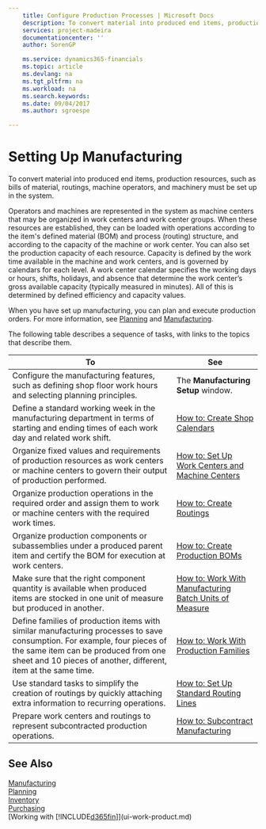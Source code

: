 ```yaml
---
    title: Configure Production Processes | Microsoft Docs
    description: To convert material into produced end items, production resources, such as bills of material, routings, machine operators, and machinery must be set up in the system.
    services: project-madeira
    documentationcenter: ''
    author: SorenGP

    ms.service: dynamics365-financials
    ms.topic: article
    ms.devlang: na
    ms.tgt_pltfrm: na
    ms.workload: na
    ms.search.keywords:
    ms.date: 09/04/2017
    ms.author: sgroespe

---
```

# Setting Up Manufacturing
To convert material into produced end items, production resources, such as bills of material, routings, machine operators, and machinery must be set up in the system.

Operators and machines are represented in the system as machine centers that may be organized in work centers and work center groups. When these resources are established, they can be loaded with operations according to the item's defined material (BOM) and process (routing) structure, and according to the capacity of the machine or work center. You can also set the production capacity of each resource. Capacity is defined by the work time available in the machine and work centers, and is governed by calendars for each level. A work center calendar specifies the working days or hours, shifts, holidays, and absence that determine the work center’s gross available capacity (typically measured in minutes). All of this is determined by defined efficiency and capacity values.  

When you have set up manufacturing, you can plan and execute production orders. For more information, see [Planning](production-planning.md) and [Manufacturing](production-manage-manufacturing.md).  

 The following table describes a sequence of tasks, with links to the topics that describe them.   

|**To**|**See**|  
|------------|-------------|  
|Configure the manufacturing features, such as defining shop floor work hours and selecting planning principles.|The **Manufacturing Setup** window.|  
|Define a standard working week in the manufacturing department in terms of starting and ending times of each work day and related work shift.|[How to: Create Shop Calendars](production-how-to-create-work-center-calendars.md)|  
|Organize fixed values and requirements of production resources as work centers or machine centers to govern their output of production performed.|[How to: Set Up Work Centers and Machine Centers](production-how-to-set-up-work-and-machine-centers.md)|
|Organize production operations in the required order and assign them to work or machine centers with the required work times.|[How to: Create Routings](production-how-to-create-routings.md)|
|Organize production components or subassemblies under a produced parent item and certify the BOM for execution at work centers.|[How to: Create Production BOMs](production-how-to-create-production-boms.md)|
|Make sure that the right component quantity is available when produced items are stocked in one unit of measure but produced in another.|[How to: Work With Manufacturing Batch Units of Measure](production-how-to-use-the-manufacturing-batch-unit-of-measure.md)|  
|Define families of production items with similar manufacturing processes to save consumption. For example, four pieces of the same item can be produced from one sheet and 10 pieces of another, different, item at the same time.|[How to: Work With Production Families](production-how-work-family.md)|
|Use standard tasks to simplify the creation of routings by quickly attaching extra information to recurring operations.|[How to: Set Up Standard Routing Lines](production-how-set-up-standard-routing-lines.md)|  
|Prepare work centers and routings to represent subcontracted production operations.|[How to: Subcontract Manufacturing](production-how-to-subcontract-manufacturing.md)|  

## See Also
[Manufacturing](production-manage-manufacturing.md)    
[Planning](planning.md)   
[Inventory](inventory-manage-inventory.md)  
[Purchasing](purchasing-manage-purchasing.md)  
[Working with [!INCLUDE[d365fin](includes/d365fin_md.md)]](ui-work-product.md)
